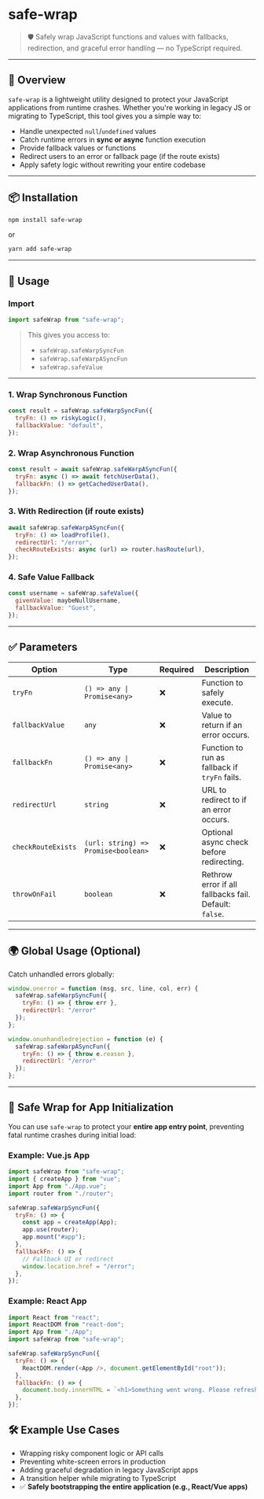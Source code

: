 # safe-wrap

> 🛡️ Safely wrap JavaScript functions and values with fallbacks, redirection, and graceful error handling — no TypeScript required.

---

## 🚀 Overview

`safe-wrap` is a lightweight utility designed to protect your JavaScript applications from runtime crashes. Whether you're working in legacy JS or migrating to TypeScript, this tool gives you a simple way to:

* Handle unexpected `null`/`undefined` values
* Catch runtime errors in **sync or async** function execution
* Provide fallback values or functions
* Redirect users to an error or fallback page (if the route exists)
* Apply safety logic without rewriting your entire codebase

---

## 📦 Installation

```bash
npm install safe-wrap
```

or

```bash
yarn add safe-wrap
```

---

## 🧠 Usage

### Import

```js
import safeWrap from "safe-wrap";
```

> This gives you access to:
>
> * `safeWrap.safeWarpSyncFun`
> * `safeWrap.safeWarpASyncFun`
> * `safeWrap.safeValue`

---

### 1. Wrap Synchronous Function

```js
const result = safeWrap.safeWarpSyncFun({
  tryFn: () => riskyLogic(),
  fallbackValue: "default",
});
```

### 2. Wrap Asynchronous Function

```js
const result = await safeWrap.safeWarpASyncFun({
  tryFn: async () => await fetchUserData(),
  fallbackFn: () => getCachedUserData(),
});
```

### 3. With Redirection (if route exists)

```js
await safeWrap.safeWarpASyncFun({
  tryFn: () => loadProfile(),
  redirectUrl: "/error",
  checkRouteExists: async (url) => router.hasRoute(url),
});
```

### 4. Safe Value Fallback

```js
const username = safeWrap.safeValue({
  givenValue: maybeNullUsername,
  fallbackValue: "Guest",
});
```

---

## ✅ Parameters

| Option             | Type                                | Required | Description                                            |
| ------------------ | ----------------------------------- | -------- | ------------------------------------------------------ |
| `tryFn`            | `() => any \| Promise<any>`         | ❌        | Function to safely execute.                            |
| `fallbackValue`    | `any`                               | ❌        | Value to return if an error occurs.                    |
| `fallbackFn`       | `() => any \| Promise<any>`         | ❌        | Function to run as fallback if `tryFn` fails.          |
| `redirectUrl`      | `string`                            | ❌        | URL to redirect to if an error occurs.                 |
| `checkRouteExists` | `(url: string) => Promise<boolean>` | ❌        | Optional async check before redirecting.               |
| `throwOnFail`      | `boolean`                           | ❌        | Rethrow error if all fallbacks fail. Default: `false`. |

---

## 🌍 Global Usage (Optional)

Catch unhandled errors globally:

```js
window.onerror = function (msg, src, line, col, err) {
  safeWrap.safeWarpSyncFun({
    tryFn: () => { throw err },
    redirectUrl: "/error"
  });
};

window.onunhandledrejection = function (e) {
  safeWrap.safeWarpASyncFun({
    tryFn: () => { throw e.reason },
    redirectUrl: "/error"
  });
};
```

---

## 🧱 Safe Wrap for App Initialization

You can use `safe-wrap` to protect your **entire app entry point**, preventing fatal runtime crashes during initial load:

### Example: Vue.js App

```js
import safeWrap from "safe-wrap";
import { createApp } from "vue";
import App from "./App.vue";
import router from "./router";

safeWrap.safeWarpSyncFun({
  tryFn: () => {
    const app = createApp(App);
    app.use(router);
    app.mount("#app");
  },
  fallbackFn: () => {
    // Fallback UI or redirect
    window.location.href = "/error";
  },
});
```

### Example: React App

```js
import React from "react";
import ReactDOM from "react-dom";
import App from "./App";
import safeWrap from "safe-wrap";

safeWrap.safeWarpSyncFun({
  tryFn: () => {
    ReactDOM.render(<App />, document.getElementById("root"));
  },
  fallbackFn: () => {
    document.body.innerHTML = `<h1>Something went wrong. Please refresh or contact support.</h1>`;
  },
});
```

## 🛠 Example Use Cases

* Wrapping risky component logic or API calls
* Preventing white-screen errors in production
* Adding graceful degradation in legacy JavaScript apps
* A transition helper while migrating to TypeScript
* ✅ **Safely bootstrapping the entire application (e.g., React/Vue apps)**
